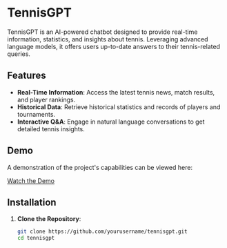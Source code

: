 # TennisGPT

TennisGPT is an AI-powered chatbot designed to provide real-time information, statistics, and insights about tennis. Leveraging advanced language models, it offers users up-to-date answers to their tennis-related queries.

## Features

- **Real-Time Information**: Access the latest tennis news, match results, and player rankings.
- **Historical Data**: Retrieve historical statistics and records of players and tournaments.
- **Interactive Q&A**: Engage in natural language conversations to get detailed tennis insights.

## Demo

A demonstration of the project's capabilities can be viewed here:

[Watch the Demo](https://www.youtube.com/watch?v=d-VKYF4Zow0&t=37s)

## Installation

1. **Clone the Repository**:

   ```bash
   git clone https://github.com/yourusername/tennisgpt.git
   cd tennisgpt
